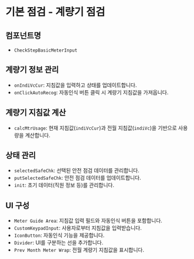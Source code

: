 # 기본 점검 - 계량기 점검

## 컴포넌트명

- `CheckStepBasicMeterInput`

## 계량기 정보 관리

- `onIndiVcCur`: 지침값을 입력하고 상태를 업데이트합니다.
- `onClickAutoRecog`: 자동인식 버튼 클릭 시 계량기 지침값을 가져옵니다.

## 계량기 지침값 계산

- `calcMtrUsage`: 현재 지침값(`indiVcCur`)과 전월 지침값(`indiVc`)을 기반으로 사용량을 계산합니다.

## 상태 관리

- `selectedSafeChk`: 선택된 안전 점검 데이터를 관리합니다.
- `putSelectedSafeChk`: 안전 점검 데이터를 업데이트합니다.
- `init`: 초기 데이터(직원 정보 등)를 관리합니다.

## UI 구성

- `Meter Guide Area`: 지침값 입력 필드와 자동인식 버튼을 포함합니다.
- `CustomKeypadInput`: 사용자로부터 지침값을 입력받습니다.
- `IconButton`: 자동인식 기능을 제공합니다.
- `Divider`: UI를 구분하는 선을 추가합니다.
- `Prev Month Meter Wrap`: 전월 계량기 지침값을 표시합니다.
